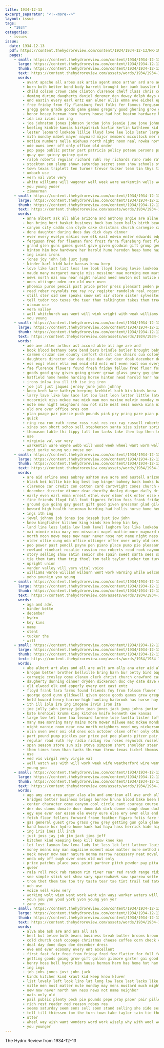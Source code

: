 ```yaml
---
title: 1934-12-13
excerpt_separator: "<!--more-->"
layout: issue
tags:
  - "1934"
categories:
  - issues
issue:
  date: 1934-12-13
  pdf: https://content.thehydroreview.com/content/1934/1934-12-13/HR-1934-12-13.pdf
  pages:
    - small: https://content.thehydroreview.com/content/1934/1934-12-13/small/HR-1934-12-13-01.jpg
      large: https://content.thehydroreview.com/content/1934/1934-12-13/large/HR-1934-12-13-01.jpg
      thumb: https://content.thehydroreview.com/content/1934/1934-12-13/thumbnails/HR-1934-12-13-01.jpg
      text: https://content.thehydroreview.com/assets/words/1934/1934-12-13/HR-1934-12-13-01.txt
      words:
        - avant apache all arbes ask artie agent amos arthur ard are age and adolph andy arling andrew able aaron arm adkins
        - born both better bend body barrett brought ber bank bassler bird bill ballot bonus boucher beck boys braly bea box books buyers blue blanch big band bert bobby business byrum best black bickell binger but beata back bands baptist barr been burg browne ben bailey bankhead busi barnes
        - child colson crown came clinton clarence chelf class chris county cartwright claire collier cha clyde cecil christian chappell cox charles cot cobb christmas chas couch cope come city cotton chet cattle cutler close charlie college channell church cyril
        - deming during daugherty daniel deremer den dewey dolph days ditmore don dungan day done detweiler doyle doffing doole daughter davis december dan duce dey dunithan dennis
        - end eastin every earl entz ean elmer ellis emma eve eichel epperly
        - free friday from fly flansburg fost folks fer famous ferguson fillmore fam fairly fox fields force few for friends fell felton floyd franc frost found frazier frida fleishman fred former files first farm fort frank
        - gregg gene grade goods game games gregory good ghering grow goes greggs gerry gilmore glee genevieve grand glenn george guest grover gave graham given grant
        - honor hosey herman horn harry house had hot heaton hardware has hatfield holiday henry homa heineman holsopple hydro homer herb hafer her hume howard hell hamilton herndon high held
        - ida ina ivins ion ing
        - joe johnston jones johnson jordan john jeanie june jone johnny jennings
        - keeling kimble kansas kirkpatrick karlin kerlin kathleen kid king keene ken kellar
        - lester leonard lookeba lillie lloyd love lee lois later large last learned live lottie loze late lake life left lane light little lucky leveque low lease lemon
        - mith monday mabel mayer maynard major members mccullock mer made mary must mers mauk more marvin may men mckee miller march matter martha money mills marsh much many man mar miss masse miles monsey
        - notice numbers nella niehues north night noon neal nowka norton names new nachtigall necessary nees near neil not news ness newton noel now name nen
        - ode owns over off only office old onder
        - pop page public potter part patricia policy poteau persons pankratz person pro pound phyllis pitzer people patterson peter pat piano pete place present president peden
        - quay que quiney quincy quier
        - ralph roberts regular richard ruhl rey richards rano rade rather robert royal reber reading ruth roll running ridenour ran raetz rowland rigg roy ras rose rate robertson red register ranch
        - stockton sen slemp shown saturday secret soon show schools stroke score state seems story schantz scarth scott sparks seamans short say starring slagell small store sunday sale strong she son second smith sines spor season sevier street sherman side solo south shed set shaw school song sch shanks signs
        - town texas triplett ten turner trevor tucker team tin thys tickel thurs the take them theo taylor talk teach ting takes trip tonga thomason treat tal tomlin ton thiessen tax
        - umbach use
        - vern val vote very
        - white williams will wagoner well week ware warkentin wells weatherford war with winter wilson waldroup worth went wink warde walk west walt wayne wonder word won was weeks weasel want william win
        - you young yoder
        - zimmerman
    - small: https://content.thehydroreview.com/content/1934/1934-12-13/small/HR-1934-12-13-02.jpg
      large: https://content.thehydroreview.com/content/1934/1934-12-13/large/HR-1934-12-13-02.jpg
      thumb: https://content.thehydroreview.com/content/1934/1934-12-13/thumbnails/HR-1934-12-13-02.jpg
      text: https://content.thehydroreview.com/assets/words/1934/1934-12-13/HR-1934-12-13-02.txt
      words:
        - anna albert ask all able arizona and anthony angie are aline
        - ben bring bert basket business buck buy been balls birth beadle big bowls ber baby butcher beck bonnie but
        - canyon city caddo can clyde cake christmas church carnegie calenda cedar cattle corbett came claude coleman carver cogar cecil charlie colony county
        - done daughter during does day dick days dinner
        - ever every evelyn eakins eve elk east edwin enter edwards edgar ernest even
        - ferguson fred for fleeman ford frost farra flansburg foot flower friends fin folsom fill front feller from flo found forget friday farm folks
        - grand glen guns games guest gave given goodwin gift group genevieve george griffin
        - hinton him how hardware her harold hume herndon heap home hazel holy head hugh hand hart has helmuth had hydro
        - ing ivins irons
        - jones joy john job just jump
        - kinder karl kidd kate kansas know keep
        - love like last list less lee look lloyd loving lovie lookeba let little lake lea lena
        - maude many margaret margie miss messimer mae morning men marsh man mond molett monday more most
        - news north nas now near night noland need newton not notice nice
        - ones ottinger oden orm old over oven
        - phoenix purse pencil past price peter press pleasant peden per precious pen present pretty prier patterson
        - read reber reynolds ree ray roy register randolph real rogers rose repp ross
        - still ster sid see speaks snow set sir store sister sylvester self sun savior school sons saturday seems seifert sunday stands stover
        - tell tudor too texas the teer than talkington takes them tree tink tom tucker
        - utzman use
        - vera valley
        - well whitchurch was went will wink wright with weak williams waffle weldon weatherford ware while weeks work water wildman wyatt week
        - you young
    - small: https://content.thehydroreview.com/content/1934/1934-12-13/small/HR-1934-12-13-03.jpg
      large: https://content.thehydroreview.com/content/1934/1934-12-13/large/HR-1934-12-13-03.jpg
      thumb: https://content.thehydroreview.com/content/1934/1934-12-13/thumbnails/HR-1934-12-13-03.jpg
      text: https://content.thehydroreview.com/assets/words/1934/1934-12-13/HR-1934-12-13-03.txt
      words:
        - ade ave allen arthur ast accord able all age are and
        - book blood bethany bate band bers brindle butler brought baby boucher break bank best boys betty bring been bry balls bin bill ball billy billie better box but block bies blue business browne bay big bickell bear bethel back bom
        - carmen cruzan coe county comfort christ can chairs cua colony carri cottey cler cattle crosswhite cole cause creek carnegie crawford calle cox cant christmas case cera car charles claus carruth corners channell change cotton crank cutter chest collison corn cor chee course credit cousin cash clinton cry
        - daughters director dar dee dise dan dat deer doak december doing day doll dad daughter decker dewitt don dance dorris dinner dora dear days dorothy deere date
        - ess engl elmer ella end enid eld entz ent even east ean every eugene elm ead eldon english
        - fae florence flowers found fresh friday fellow fred floor for ferguson famous fast fair few ford farm from fable fam frances floyd
        - goods good gray given going grover grown glass geary guy ghost guess gene george grade gare grace gilchrist grady green grills
        - hatfield home henke harding horse hinton head harold harr harris hamilton hudson hey had heidebrecht hang hae heart hubbard hest high her homes hydro has honor heads hoe
        - irons inlow ina ill ith ise ing iron
        - joe jit just jaques jersey june john johnny
        - keep kreh kare kathryn keeping krehbiel kath kin kinds know
        - larry lave like low lace lot lou last leon letter little lately left lens labron loretta leta lad lenora lloyd lister let
        - mccormick miss mckee mae mick man mon maxine melvin monday motto mia margery milk martins may mals miles might most moe maguire mies model mate mare mildred mapel mules mis much mule mond made miller many mound martin mattie mower
        - note new night neighbors now not nite neat ness nowka nina niehues ner north nas news
        - old ore over office ores oom
        - plan poage par pierce push pounds pink pry pring pare pian pick pearl pure paul pope public paper past peat
        - quick
        - ring rea rom ruth reese ross rust res rex ray russell robertson roll rake roy ree rockers red rial row roan reading reems riley room raye
        - sines son short schoo sell stephenson santa size sister spring sells standard sons single see service sunday sparks sewing store sale stalk scott sit starts sleet shelton sat sandy stout sun share saw sante sunda six seems still shove saturday say school slice stocking
        - thomason table thi tippy tall tom tanks take them top then teacher tindall thao tiny too tome tata talkington the try tant
        - use
        - virginia val var very
        - warkentin ware wayne webb will wood week wheel want worm wall went way wan wells weatherford wagon weight weeks wanda well with weather wane williams willie walter wife wich was
        - yogi yorke young you youse yen
    - small: https://content.thehydroreview.com/content/1934/1934-12-13/small/HR-1934-12-13-04.jpg
      large: https://content.thehydroreview.com/content/1934/1934-12-13/large/HR-1934-12-13-04.jpg
      thumb: https://content.thehydroreview.com/content/1934/1934-12-13/thumbnails/HR-1934-12-13-04.jpg
      text: https://content.thehydroreview.com/assets/words/1934/1934-12-13/HR-1934-12-13-04.txt
      words:
        - are aid arline anes aubrey ashton ave acre and austell arizona all albus
        - black bei billie bie big best buy binger bahney back books bank balts bring been bill buff begin bulls bonus baby barrett bryan becker bibles ben but box business battle
        - clarence car credit con cotton card cartwright cones church contes charles chairs county comes call came choice close city chamber candies christina carl clinton crews christ caddo chism cousin cattle cant cane claus class coffee clair caller cosner christmas come cash can cai claire curtis colony
        - december director dinner dear dorothy dooley dungan daily drilling dam down detweiler dun death done ditmore date daughters doing desire daughter deep days donna derrick day due
        - early even earl emma ernest ethel ever elmer elk enter else elinor ean every
        - fine friends floyd fall foot figures felton foss frank friday fields folks foster finger full farm fever fiscal fred fost ford frances flock for found from flansburg fray finley fellow few face finder first forget
        - ground gue going gay guest gift good given gressman glad gilchrist getting gone gold glidewell gan grady geary grand gard
        - howard high health heineman harding had hollis horse home hen hydro heart hair haffner hose homer harper heine hubert henry haggard holderman hafer hope her held has heads herndon hens harry hammer half house
        - ings ith ing
        - jewel johnny job jones joe joseph just jow john
        - know kingfisher kitchen king kinds ken keep kin key
        - land line less lydia low look level leghorn los like lookeba last liner large leonard levi lodge lovely leath light leas
        - mai minnie mixa mary men missouri mapel mattie more maynard millin mound mcfarlin mill mcbride may members main mile mat master mills melton mas memory moran man marvin mack mcdonald mule monday many music made miller miss market mason
        - north noon news nees new near never nose not name night ness nice nicely norman
        - older ollie oung oda office ottinger offer over only old orville
        - peo power past pencil payne pen piano place pump pie pleasant pack pennington phoenix prayer pitzer present price pins pound point potter per
        - rowland rinehart rosalie russian rea roberts read rook raymond ready robertson reuben ring roof ried ranch roy regular
        - story selling show satin senior she spain sweet santa sees salari street shipp side sale silk stock sylvester see stocking stem stamps size store smith say sad standard strong sick style state saturday set special still seal sat service sam sal sewing spor sau small schools slagell scripture surprise son supper seber soon sunda states sunday speak school sturdy smiling shown
        - tie them tams than trip thoel tom talk taylor tucker ten tures tickell triplett train teacher take tiny test too ture the tears trevor
        - upright union
        - vander valley vill very vital voice
        - williams warde william wilburn went work warning while welcome walter well winter wesley won wage worth west warren with waller week was will working wells wheat white weeks wife write
        - yoho younkin you young
    - small: https://content.thehydroreview.com/content/1934/1934-12-13/small/HR-1934-12-13-05.jpg
      large: https://content.thehydroreview.com/content/1934/1934-12-13/large/HR-1934-12-13-05.jpg
      thumb: https://content.thehydroreview.com/content/1934/1934-12-13/thumbnails/HR-1934-12-13-05.jpg
      text: https://content.thehydroreview.com/assets/words/1934/1934-12-13/HR-1934-12-13-05.txt
      words:
        - aga and adel
        - binder bette
        - december
        - hydro
        - key kins
        - name
        - stent
        - tucker the
        - will
    - small: https://content.thehydroreview.com/content/1934/1934-12-13/small/HR-1934-12-13-06.jpg
      large: https://content.thehydroreview.com/content/1934/1934-12-13/large/HR-1934-12-13-06.jpg
      thumb: https://content.thehydroreview.com/content/1934/1934-12-13/thumbnails/HR-1934-12-13-06.jpg
      text: https://content.thehydroreview.com/assets/words/1934/1934-12-13/HR-1934-12-13-06.txt
      words:
        - abe albert art ales and all are ault arm ally ana ater aid alta aim asi adams
        - brogan better brother bellville bring barn bur betty bird baptist blue black bill boys bales back business blum brown body beulah been bobbie beryl burrell brim burner blackwell bankhead bull bishop bay brittain bible blood but
        - carnegie crosley come claney clerk christ church crawford car chair card colony christian christmas carney cotton claude cattle chairs chase cope clinton class college cedar cordell clair cousin crissman clark credit carman came city
        - daugherty dunning dinner dryden dickerson doc day date dave days darko dresser dans dockery dan davis december death doe ditmore dunnington dowell daniel delay dale david daughter
        - eli elwood elk end epperly every ent east entz
        - floyd frank fara farms found friends foy from folsom flower foss fresh fine fail flowers friday farm forrest forget full fry foot for frys fleenor fera few forward farrell fox fall
        - george good gunn glidewell given goose goods games grew gregg getting graham going
        - held howard henry harrow high hunting hasbrook has horse hay head hands hunt hicks hastings hydro how her herndon home had hesser
        - ith ill iola ira ing imogene irvin iron ita
        - joe jolly jahn jersey john jean jones jack jump johns junior jim
        - kate krehbiel krumm king kitchen knife kenneth kee kansas
        - large low let love laa leonard lorene lose luella lister loft long last living leedy learn left lucian leather little
        - many mae morning mary mains more mower milwee max mckee monday miles made mules mail much messimer milk miller may mis market mclemore mate mitchell men mare magazine mavis miss mabel
        - night nannie noon near now north neighbors need ney nickerson ness note new news name
        - olin oven over oni old ones oda october olsen offer only otha ona
        - part pound pump pickles par price pat poe plants pitzer pair pack present pankratz public pass prairie past
        - regular road ruth rey radio riding row roses reynolds russell riggs red range rhoads rockers roy ralston room reva randolph richard
        - span season store sun sis stove simpson short shoulder steer seem sister sale sell she speaker south stream special sick size surprise smith school stands stretch spain seger sunday smooth shape stock shown still scott selling staples soon strong saturday slagell switzer sam sincere slabaugh ship son speech set step
        - them times town than tanks thurman throw texas tickel thomas trom theron the too ton table teacher
        - use
        - ved vis virgil very virgie val
        - well watch was with will work week wife weatherford wire went williams wilson working worn willian west woo wee
        - young you
    - small: https://content.thehydroreview.com/content/1934/1934-12-13/small/HR-1934-12-13-07.jpg
      large: https://content.thehydroreview.com/content/1934/1934-12-13/large/HR-1934-12-13-07.jpg
      thumb: https://content.thehydroreview.com/content/1934/1934-12-13/thumbnails/HR-1934-12-13-07.jpg
      text: https://content.thehydroreview.com/assets/words/1934/1934-12-13/HR-1934-12-13-07.txt
      words:
        - ago amy are area anger alas alm and american all ave arch ally apt ale aga alar apon
        - bridges better business brings burrow bruno blood bake been brought bee back began band buck bay burn but belong black both buy bergh bow bing bott brash big ber bis brad bottom bonet border bond bank bak beck blank boots body
        - center character come canyon cool circle cant courage course chea cot can comin cat craft cain clark came cedars corner comer cause comfort cave clay cluster colonel con change church cate camp
        - der dus dunno donate door doom dak dark donne dough down duck dow deal dragon doane daily dust dee doubt den dress does double
        - egy eye ever ear essen ele every eure else ery even ells end
        - fetch floor fellers forward frame feather figaro fotis fare fire feller falter for from far first few found fight fast full freedom fin front fear fine felt fears fer flash falling
        - gas general guest grow grass grew grey getting gun gola glance grave gravel gray group guns gain gogo gosh grab giel good gone gash grove gan goes gears
        - hand house hor hydro home hank had haya hass herrick hide high helen heard hour hes hurry heart horse hind handsome herricks hun haak hold hed halt huge hands huh him haste helps handle health head half halter howd has hee hell hae happy how hays hack her howe
        - ing iris ines ill inch
        - just joss jay job jim jack jims jeff
        - kitchen kind keeping keep kill know knee key
        - let lust layman low lena lady lot less lek lett latimer louis linen ledger life look line lender light lind large left loyal lame long later leena love like laughter law lincoln little
        - money means may man magazine moment mise matter more method mat mac most mineral might miss must many men miles mile made mar macht mask memory mae mel mall min
        - neck never now near natura norma narrow necessary neat novel nip not nies
        - onda ody off ough over ones old owl only
        - price patches place pass point partner pitch powder pay pita post promise plan person pack perfect persons pie progar
        - queer
        - raia roll rock rab ransom rim river rear red ranch range riding robbers round running rush rope ran rest rakes rather rode rider rich roost
        - see simple stick set show sary sparrowhawk saw sparrow sette shoulders silence such sat stops smile square six steep sister stitch star shore strode soon strike stole stand sony seen seat strength sala say suit self ster soda she smell slocum said sank shoot slicker sult service save sum smooth street standing shown swift
        - trom thet them toe too try taste tear tae tint trail ted tate trick tse times then terrace telling tonic trigger tod than trees ture toward trust terrible thad thing take tone tones turn tho thie tell tee thee the
        - uch use
        - voice vell view very
        - working wolt wien want work went win ways worker waters will while white way walk wood worlds walla wat wal was wall willin wear wonder well with water why wish wait
        - youn you yon youd york yvon young yen yer
        - zane zen
    - small: https://content.thehydroreview.com/content/1934/1934-12-13/small/HR-1934-12-13-08.jpg
      large: https://content.thehydroreview.com/content/1934/1934-12-13/large/HR-1934-12-13-08.jpg
      thumb: https://content.thehydroreview.com/content/1934/1934-12-13/thumbnails/HR-1934-12-13-08.jpg
      text: https://content.thehydroreview.com/assets/words/1934/1934-12-13/HR-1934-12-13-08.txt
      words:
        - alva abe ask are and ana all ash
        - best but below bulk beans business break butter brooms brown bologna black boys bet box been bridge bring brush bead belts body backs bath buy better bros baby
        - cold church cash coppage christmas cheese coffee corn check county can chair candies colo come columbus comb chairs con collier cases cure churches
        - deal day done days doe december dress
        - eve end ever economy every ent excellent
        - first fast fair free from friday fred few flatter for full favor fall fore fancy friends fill far
        - getting goods going grow gift gallon gilmore garter gai good gate given glover glad garvey
        - henry hose hell hydro him house herman harm has home hot ham head hard had hand how
        - ing ings
        - job jobs jones just john jack
        - kinds kitchen kind kraut kid keep know kluver
        - list lovely left look lino lat long low lace last lacks like line lodge life
        - mille men most matter mule monday may mens mustard much might milk merchant miss mer money many mandy more made man
        - new now never north nov ness news not name neighbor
        - oats only old
        - pail public plenty peck pie pounds pepe pray paper pair pillow powder people place person phe pick per pepper peaches painting pork pound pull purchase
        - rich rest reader red reason robes rea
        - seems saturday seem sons sell soon stand selling she side service sugar shirts standard stock silk see size sleep special stamp store schools such smith shown
        - tell till thiessen tom the turn town take taylor tain tie then talk than table throw ten turns too ties them thing
        - utter
        - wheel way wish want wonders word work wisely why with wool worth was white weather win wie weak wonder write week well will willing
        - you younger
---
```


The Hydro Review from 1934-12-13

<!--more-->

